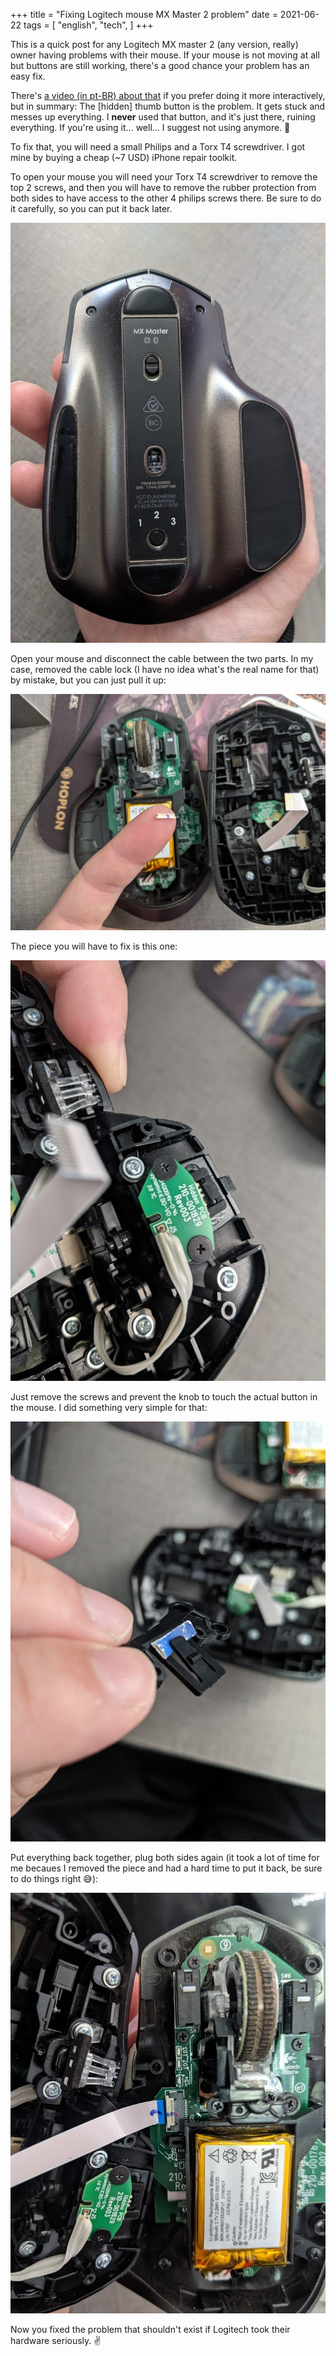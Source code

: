 +++
title = "Fixing Logitech mouse MX Master 2 problem"
date = 2021-06-22
tags = [
    "english",
    "tech",
]
+++

This is a quick post for any Logitech MX master 2 (any version, really) owner
having problems with their mouse. If your mouse is not moving at all but buttons
are still working, there's a good chance your problem has an easy fix.

There's [a video (in pt-BR) about
that](https://www.youtube.com/watch?v=zQ7P0isizbY) if you prefer doing it more
interactively, but in summary: The [hidden] thumb button is the problem. It gets
stuck and messes up everything. I **never** used that button, and it's just
there, ruining everything. If you're using it... well... I suggest not using
anymore. 🤷

To fix that, you will need a small Philips and a Torx T4 screwdriver. I got mine
by buying a cheap (~7 USD) iPhone repair toolkit.

To open your mouse you will need your Torx T4 screwdriver to remove the top 2
screws, and then you will have to remove the rubber protection from both sides
to have access to the other 4 philips screws there. Be sure to do it carefully,
so you can put it back later.

![](/images/posts/mastermxfix1.jpg)

Open your mouse and disconnect the cable between the two parts. In my case,
removed the cable lock (I have no idea what's the real name for that) by
mistake, but you can just pull it up:

![](/images/posts/mastermxfix2.jpg)

The piece you will have to fix is this one:

![](/images/posts/mastermxfix3.jpg)

Just remove the screws and prevent the knob to touch the actual button in the
mouse. I did something very simple for that:

![](/images/posts/mastermxfix4.jpg)

Put everything back together, plug both sides again (it took a lot of time for
me becaues I removed the piece and had a hard time to put it back, be sure to do
things right 😅):

![](/images/posts/mastermxfix5.jpg)

Now you fixed the problem that shouldn't exist if Logitech took their hardware
seriously. ✌️
